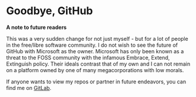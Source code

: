 # Goodbye, GitHub
__A note to future readers__

This was a very sudden change for not just myself - but for a lot of people in the free/libre software community. I do not wish to see the future of GitHub with Microsoft as the owner. Microsoft has only been known as a threat to the FOSS community with the infamous Embrace, Extend, Extinguish policy. Their ideals contrast that of my own and I can not remain on a platform owned by one of many megacorporations with low morals.

If anyone wants to view my repos or partner in future endeavors, you can find me on [GitLab](https://gitlab.com/caton101).
